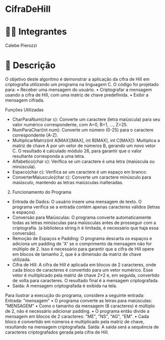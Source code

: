 # CifraDeHill

# 🧑‍🎓 Integrantes
Calebe Pierozzi

# 📝 Descrição

O objetivo deste algoritmo é demonstrar a aplicação da cifra de Hill em criptografia utilizando um programa na linguagem C. O código foi projetado para:
•	Receber uma mensagem do usuário.
•	Criptografar a mensagem usando a cifra de Hill, com uma matriz de chave predefinida.
•	Exibir a mensagem cifrada.


Funções Utilizadas

- CharParaNum(char c): Converte um caractere (letra maiúscula) para seu valor numérico correspondente, com A=0, B=1, ..., Z=25.
-	NumParaChar(int num): Converte um número (0-25) para o caractere correspondente (A-Z).
-	MultiplicarMatriz(int A[MAX][MAX], int B[MAX], int C[MAX]): Multiplica a matriz de chave A por um vetor de números B, gerando um novo vetor C. O resultado é calculado módulo 26, para garantir que o valor resultante corresponda a uma letra.
-	Alfabetico(char c): Verifica se um caractere é uma letra (maiúscula ou minúscula).
-	Espaco(char c): Verifica se um caractere é um espaço em branco.
-	ConverterMaiusculo(char c): Converte um caractere minúsculo para maiúsculo, mantendo as letras maiúsculas inalteradas.

2. Funcionamento do Programa
   
- Entrada de Dados: O usuário insere uma mensagem de texto. O programa verifica se a entrada contém apenas caracteres válidos (letras e espaços).
- Conversão para Maiúsculas: O programa converte automaticamente todas as letras minúsculas para maiúsculas antes de prosseguir com a criptografia. (a biblioteca string.h é limitada, é necessário que haja essa conversão).
- Remoção de Espaços e Padding: O programa descarta os espaços e adiciona um padding de 'X' se o comprimento da mensagem não for múltiplo de 2. Isso é necessário para garantir que a cifra de Hill opere em blocos de tamanho 2, que é a dimensão da matriz de chave utilizada.
- 	Cifra de Hill: A cifra de Hill é aplicada em blocos de 2 caracteres, onde cada bloco de caracteres é convertido para um vetor numérico. Esse vetor é multiplicado pela matriz de chave 2×2 e, em seguida, convertido de volta para caracteres. O resultado final é a mensagem criptografada.
- Saída: A mensagem criptografada é exibida na tela.
   
Para ilustrar a execução do programa, considere a seguinte entrada:
Entrada: "mensagem"
•	O programa converte as letras para maiúsculas: "MENSAGEM"
•	Como o tamanho da mensagem (8 caracteres) é múltiplo de 2, não é necessário adicionar padding.
•	O programa então divide a mensagem em blocos de 2 caracteres: "ME", "NS", "AG", "EM".
•	Cada bloco é convertido em números e multiplicado pela matriz de chave, resultando na mensagem criptografada.
Saída: A saída será a sequência de caracteres criptografados gerada pela cifra de Hill.

